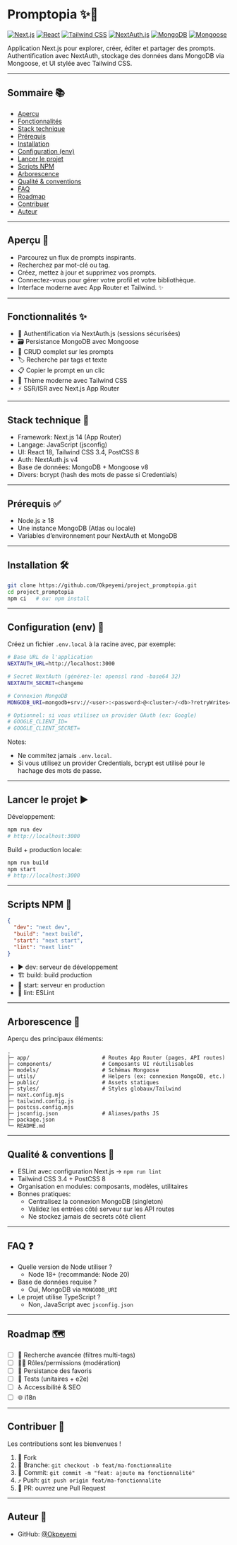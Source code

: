 # Promptopia ✨🧠

[![Next.js](https://img.shields.io/badge/Next.js-14.2-black?logo=nextdotjs)](https://nextjs.org)
[![React](https://img.shields.io/badge/React-18-149eca?logo=react)](https://react.dev)
[![Tailwind CSS](https://img.shields.io/badge/Tailwind%20CSS-3.4-38bdf8?logo=tailwindcss)](https://tailwindcss.com)
[![NextAuth.js](https://img.shields.io/badge/Auth-NextAuth.js-2596be)](https://next-auth.js.org)
[![MongoDB](https://img.shields.io/badge/DB-MongoDB-4ea94b?logo=mongodb)](https://www.mongodb.com)
[![Mongoose](https://img.shields.io/badge/ODM-Mongoose-880000)](https://mongoosejs.com)

Application Next.js pour explorer, créer, éditer et partager des prompts. Authentification avec NextAuth, stockage des données dans MongoDB via Mongoose, et UI stylée avec Tailwind CSS.

---

## Sommaire 📚

- [Aperçu](#aperçu-)
- [Fonctionnalités](#fonctionnalités-)
- [Stack technique](#stack-technique-)
- [Prérequis](#prérequis-)
- [Installation](#installation-)
- [Configuration (env)](#configuration-env-)
- [Lancer le projet](#lancer-le-projet-)
- [Scripts NPM](#scripts-npm-)
- [Arborescence](#arborescence-)
- [Qualité & conventions](#qualité--conventions-)
- [FAQ](#faq-)
- [Roadmap](#roadmap-)
- [Contribuer](#contribuer-)
- [Auteur](#auteur-)

---

## Aperçu 👀

- Parcourez un flux de prompts inspirants.
- Recherchez par mot-clé ou tag.
- Créez, mettez à jour et supprimez vos prompts.
- Connectez-vous pour gérer votre profil et votre bibliothèque.
- Interface moderne avec App Router et Tailwind. ✨

---

## Fonctionnalités ✨

- 🔐 Authentification via NextAuth.js (sessions sécurisées)
- 🗃️ Persistance MongoDB avec Mongoose
- 📝 CRUD complet sur les prompts
- 🏷️ Recherche par tags et texte
- 📋 Copier le prompt en un clic
- 🌙 Thème moderne avec Tailwind CSS
- ⚡ SSR/ISR avec Next.js App Router

---

## Stack technique 🧰

- Framework: Next.js 14 (App Router)
- Langage: JavaScript (jsconfig)
- UI: React 18, Tailwind CSS 3.4, PostCSS 8
- Auth: NextAuth.js v4
- Base de données: MongoDB + Mongoose v8
- Divers: bcrypt (hash des mots de passe si Credentials)

---

## Prérequis ✅

- Node.js ≥ 18
- Une instance MongoDB (Atlas ou locale)
- Variables d’environnement pour NextAuth et MongoDB

---

## Installation 🛠️

```bash
git clone https://github.com/Okpeyemi/project_promptopia.git
cd project_promptopia
npm ci   # ou: npm install
```

---

## Configuration (env) 🔐

Créez un fichier `.env.local` à la racine avec, par exemple:

```bash
# Base URL de l'application
NEXTAUTH_URL=http://localhost:3000

# Secret NextAuth (générez-le: openssl rand -base64 32)
NEXTAUTH_SECRET=changeme

# Connexion MongoDB
MONGODB_URI=mongodb+srv://<user>:<password>@<cluster>/<db>?retryWrites=true&w=majority

# Optionnel: si vous utilisez un provider OAuth (ex: Google)
# GOOGLE_CLIENT_ID=
# GOOGLE_CLIENT_SECRET=
```

Notes:
- Ne commitez jamais `.env.local`.
- Si vous utilisez un provider Credentials, bcrypt est utilisé pour le hachage des mots de passe.

---

## Lancer le projet ▶️

Développement:
```bash
npm run dev
# http://localhost:3000
```

Build + production locale:
```bash
npm run build
npm start
# http://localhost:3000
```

---

## Scripts NPM 📜

```json
{
  "dev": "next dev",
  "build": "next build",
  "start": "next start",
  "lint": "next lint"
}
```

- ▶️ dev: serveur de développement
- 🏗️ build: build production
- 🚀 start: serveur en production
- 🧹 lint: ESLint

---

## Arborescence 🌳

Aperçu des principaux éléments:

```
.
├─ app/                       # Routes App Router (pages, API routes)
├─ components/                # Composants UI réutilisables
├─ models/                    # Schémas Mongoose
├─ utils/                     # Helpers (ex: connexion MongoDB, etc.)
├─ public/                    # Assets statiques
├─ styles/                    # Styles globaux/Tailwind
├─ next.config.mjs
├─ tailwind.config.js
├─ postcss.config.mjs
├─ jsconfig.json              # Aliases/paths JS
├─ package.json
└─ README.md
```

---

## Qualité & conventions 🧹

- ESLint avec configuration Next.js → `npm run lint`
- Tailwind CSS 3.4 + PostCSS 8
- Organisation en modules: composants, modèles, utilitaires
- Bonnes pratiques:
  - Centralisez la connexion MongoDB (singleton)
  - Validez les entrées côté serveur sur les API routes
  - Ne stockez jamais de secrets côté client

---

## FAQ ❓

- Quelle version de Node utiliser ?
  - Node 18+ (recommandé: Node 20)
- Base de données requise ?
  - Oui, MongoDB via `MONGODB_URI`
- Le projet utilise TypeScript ?
  - Non, JavaScript avec `jsconfig.json`

---

## Roadmap 🗺️

- [ ] 🔎 Recherche avancée (filtres multi-tags)
- [ ] 🧑‍💻 Rôles/permissions (modération)
- [ ] 💾 Persistance des favoris
- [ ] 🧪 Tests (unitaires + e2e)
- [ ] ♿ Accessibilité & SEO
- [ ] 🌐 i18n

---

## Contribuer 🤝

Les contributions sont les bienvenues !

1. 🍴 Fork
2. 🌱 Branche: `git checkout -b feat/ma-fonctionnalite`
3. 💬 Commit: `git commit -m "feat: ajoute ma fonctionnalité"`
4. ⤴️ Push: `git push origin feat/ma-fonctionnalite`
5. 🔄 PR: ouvrez une Pull Request

---

## Auteur 👤

- GitHub: [@Okpeyemi](https://github.com/Okpeyemi)
